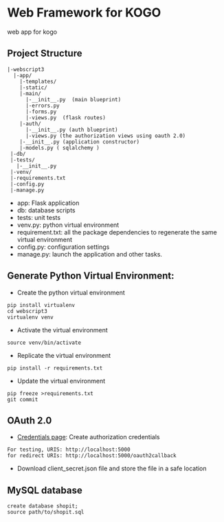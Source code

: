 # Web Framework for KOGO 
web app for kogo

## Project Structure
```
|-webscript3  
  |-app/    
    |-templates/    
    |-static/    
    |-main/      
      |-__init__.py  (main blueprint)     
      |-errors.py      
      |-forms.py      
      |-views.py  (flask routes)  
    |-auth/
      |-__init__.py (auth blueprint)
      |-views.py (the authorization views using oauth 2.0)
    |-__init__.py (application constructor)  
    |-models.py ( sqlalchemy )
 |-db/
 |-tests/    
   |-__init__.py  
 |-venv/  
 |-requirements.txt  
 |-config.py  
 |-manage.py
```
* app: Flask application
* db: database scripts
* tests: unit tests
* venv.py: python virtual environment
* requirement.txt: all the package dependencies to regenerate the same virtual environment
* config.py: configuration settings
* manage.py: launch the application and other tasks.

## Generate Python Virtual Environment:
* Create the python virtual environment
```
pip install virtualenv
cd webscript3
virtualenv venv
```

* Activate the virtual environment
```
source venv/bin/activate
```
* Replicate the virtual environment
```
pip install -r requirements.txt
```
* Update the virtual environment
```
pip freeze >requirements.txt
git commit
```
## OAuth 2.0
* [Credentials page]: Create authorization credentials
```
For testing, URIS: http://localhost:5000
for redirect URIs: http://localhost:5000/oauth2callback
```
* Download client_secret.json file and store the file in a safe location


[Credentials page]: https://console.developers.google.com/apis/credentials

## MySQL database
```
create database shopit;
source path/to/shopit.sql
```
